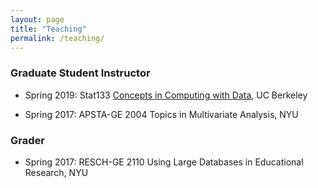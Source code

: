 ```yaml
---
layout: page
title: "Teaching"
permalink: /teaching/
---
```



### Graduate Student Instructor

* Spring 2019: Stat133 [Concepts in Computing with Data](https://github.com/ucb-stat133/stat133-spring-2019), UC Berkeley

* Spring 2017: APSTA-GE 2004 Topics in Multivariate Analysis, NYU

### Grader

* Spring 2017: RESCH-GE 2110 Using Large Databases in Educational Research, NYU
